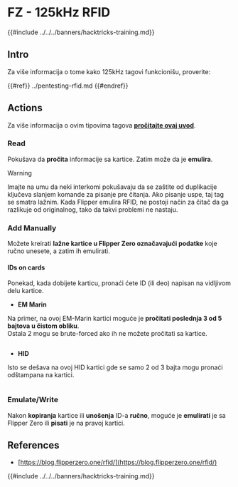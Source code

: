 # FZ - 125kHz RFID

{{#include ../../../banners/hacktricks-training.md}}


## Intro

Za više informacija o tome kako 125kHz tagovi funkcionišu, proverite:


{{#ref}}
../pentesting-rfid.md
{{#endref}}

## Actions

Za više informacija o ovim tipovima tagova [**pročitajte ovaj uvod**](../pentesting-rfid.md#low-frequency-rfid-tags-125khz).

### Read

Pokušava da **pročita** informacije sa kartice. Zatim može da je **emulira**.

> [!WARNING]
> Imajte na umu da neki interkomi pokušavaju da se zaštite od duplikacije ključeva slanjem komande za pisanje pre čitanja. Ako pisanje uspe, taj tag se smatra lažnim. Kada Flipper emulira RFID, ne postoji način za čitač da ga razlikuje od originalnog, tako da takvi problemi ne nastaju.

### Add Manually

Možete kreirati **lažne kartice u Flipper Zero označavajući podatke** koje ručno unesete, a zatim ih emulirati.

#### IDs on cards

Ponekad, kada dobijete karticu, pronaći ćete ID (ili deo) napisan na vidljivom delu kartice.

- **EM Marin**

Na primer, na ovoj EM-Marin kartici moguće je **pročitati poslednja 3 od 5 bajtova u čistom obliku**.\
Ostala 2 mogu se brute-forced ako ih ne možete pročitati sa kartice.

<figure><img src="../../../images/image (104).png" alt=""><figcaption></figcaption></figure>

- **HID**

Isto se dešava na ovoj HID kartici gde se samo 2 od 3 bajta mogu pronaći odštampana na kartici.

<figure><img src="../../../images/image (1014).png" alt=""><figcaption></figcaption></figure>

### Emulate/Write

Nakon **kopiranja** kartice ili **unošenja** ID-a **ručno**, moguće je **emulirati** je sa Flipper Zero ili **pisati** je na pravoj kartici.

## References

- [https://blog.flipperzero.one/rfid/](https://blog.flipperzero.one/rfid/)


{{#include ../../../banners/hacktricks-training.md}}
